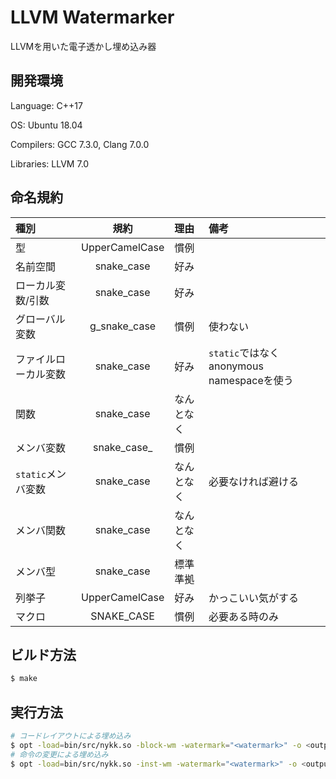 # LLVM Watermarker

LLVMを用いた電子透かし埋め込み器

## 開発環境

Language: C++17

OS: Ubuntu 18.04

Compilers: GCC 7.3.0, Clang 7.0.0

Libraries: LLVM 7.0

## 命名規約

| 種別 | 規約 | 理由 | 備考 |
|:-----|:----:|:-----|:-----|
| 型 | UpperCamelCase | 慣例 | |
| 名前空間 | snake\_case | 好み | |
| ローカル変数/引数 | snake\_case | 好み | |
| グローバル変数 | g\_snake\_case | 慣例 | 使わない |
| ファイルローカル変数 | snake\_case | 好み | `static`ではなくanonymous namespaceを使う |
| 関数 | snake\_case | なんとなく | |
| メンバ変数 | snake\_case\_ | 慣例 | |
| `static`メンバ変数 | snake\_case | なんとなく | 必要なければ避ける |
| メンバ関数 | snake\_case | なんとなく | |
| メンバ型 | snake\_case | 標準準拠 | |
| 列挙子 | UpperCamelCase | 好み | かっこいい気がする |
| マクロ | SNAKE\_CASE | 慣例 | 必要ある時のみ |

## ビルド方法

```sh
$ make
```

## 実行方法

```sh
# コードレイアウトによる埋め込み
$ opt -load=bin/src/nykk.so -block-wm -watermark="<watermark>" -o <output> <input>
# 命令の変更による埋め込み
$ opt -load=bin/src/nykk.so -inst-wm -watermark="<watermark>" -o <output> <input>
```
